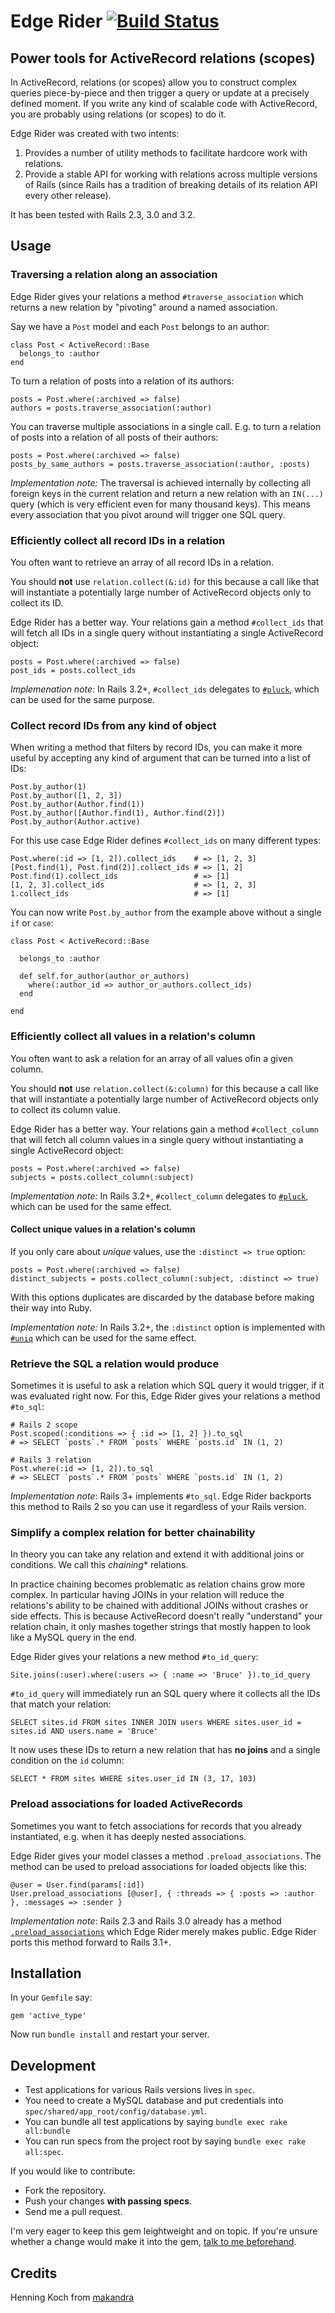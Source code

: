 Edge Rider [![Build Status](https://secure.travis-ci.org/makandra/active_type.png?branch=master)](https://travis-ci.org/makandra/active_type)
====================================

Power tools for ActiveRecord relations (scopes)
-------------------------------------------------

In ActiveRecord, relations (or scopes) allow you to construct complex queries piece-by-piece
and then trigger a query or update at a precisely defined moment. If you write any kind
of scalable code with ActiveRecord, you are probably using relations (or scopes) to do it.

Edge Rider was created with two intents:

1. Provides a number of utility methods to facilitate hardcore work with relations.
2. Provide a stable API for working with relations across multiple versions of Rails (since
Rails has a tradition of breaking details of its relation API every other release).

It has been tested with Rails 2.3, 3.0 and 3.2.


Usage
-----

### Traversing a relation along an association

Edge Rider gives your relations a method `#traverse_association` which
returns a new relation by "pivoting" around a named association.

Say we have a `Post` model and each `Post` belongs to an author:

    class Post < ActiveRecord::Base
      belongs_to :author
    end
  
To turn a relation of posts into a relation of its authors:

    posts = Post.where(:archived => false)
    authors = posts.traverse_association(:author)
    
You can traverse multiple associations in a single call.
E.g. to turn a relation of posts into a relation of all posts of their authors:

    posts = Post.where(:archived => false)
    posts_by_same_authors = posts.traverse_association(:author, :posts)

*Implementation note:* The traversal is achieved internally by collecting all foreign keys in the current relation
and return a new relation with an `IN(...)` query (which is very efficient even for many thousand keys).
This means every association that you pivot around will trigger one SQL query.


### Efficiently collect all record IDs in a relation

You often want to retrieve an array of all record IDs in a relation.

You should **not** use `relation.collect(&:id)` for this because a call like that
will instantiate a potentially large number of ActiveRecord objects only to collect
its ID.

Edge Rider has a better way. Your relations gain a method `#collect_ids` that will
fetch all IDs in a single query without instantiating a single ActiveRecord object:

    posts = Post.where(:archived => false)
    post_ids = posts.collect_ids

*Implemenation note:* In Rails 3.2+, `#collect_ids` delegates to [`#pluck`](http://apidock.com/rails/ActiveRecord/Calculations/pluck),
which can be used for the same purpose.


### Collect record IDs from any kind of object

When writing a method that filters by record IDs, you can make it more useful by accepting
any kind of argument that can be turned into a list of IDs:

    Post.by_author(1)
    Post.by_author([1, 2, 3])
    Post.by_author(Author.find(1))
    Post.by_author([Author.find(1), Author.find(2)])
    Post.by_author(Author.active)

For this use case Edge Rider defines `#collect_ids` on many different types:

    Post.where(:id => [1, 2]).collect_ids    # => [1, 2, 3]
    [Post.find(1), Post.find(2)].collect_ids # => [1, 2]
    Post.find(1).collect_ids                 # => [1]
    [1, 2, 3].collect_ids                    # => [1, 2, 3]
    1.collect_ids                            # => [1]

You can now write `Post.by_author` from the example above without a single `if` or `case`:

    class Post < ActiveRecord::Base
    
      belongs_to :author

      def self.for_author(author_or_authors)
        where(:author_id => author_or_authors.collect_ids)
      end

    end
    
    
### Efficiently collect all values in a relation's column

You often want to ask a relation for an array of all values ofin a given column.

You should **not** use `relation.collect(&:column)` for this because a call like that
will instantiate a potentially large number of ActiveRecord objects only to collect
its column value.

Edge Rider has a better way. Your relations gain a method `#collect_column` that will
fetch all column values in a single query without instantiating a single ActiveRecord object:

    posts = Post.where(:archived => false)
    subjects = posts.collect_column(:subject)

*Implementation note:* In Rails 3.2+, `#collect_column` delegates to [`#pluck`](http://apidock.com/rails/ActiveRecord/Calculations/pluck),
which can be used for the same effect.

#### Collect unique values in a relation's column

If you only care about *unique* values, use the `:distinct => true` option:

    posts = Post.where(:archived => false)
    distinct_subjects = posts.collect_column(:subject, :distinct => true)

With this options duplicates are discarded by the database before making their way into Ruby.

*Implementation note:* In Rails 3.2+, the `:distinct` option is implemented with [`#uniq`](http://apidock.com/rails/ActiveRecord/QueryMethods/uniq)
 which can be used for the same effect.


### Retrieve the SQL a relation would produce

Sometimes it is useful to ask a relation which SQL query it would trigger,
if it was evaluated right now. For this, Edge Rider gives your relations a method
`#to_sql`:

    # Rails 2 scope
    Post.scoped(:conditions => { :id => [1, 2] }).to_sql 
    # => SELECT `posts`.* FROM `posts` WHERE `posts.id` IN (1, 2)

    # Rails 3 relation
    Post.where(:id => [1, 2]).to_sql 
    # => SELECT `posts`.* FROM `posts` WHERE `posts.id` IN (1, 2)

*Implementation note*: Rails 3+ implements `#to_sql`. Edge Rider backports this method to Rails 2 so you can use it
regardless of your Rails version.


### Simplify a complex relation for better chainability

In theory you can take any relation and extend it with additional joins or conditions.
We call this *chaining** relations.

In practice chaining becomes problematic as relation chains grow more complex.
In particular having JOINs in your relation will reduce the relations's ability to be chained with additional JOINs
without crashes or side effects. This is because ActiveRecord doesn't really "understand" your relation chain, it only
mashes together strings that mostly happen to look like a MySQL query in the end.

Edge Rider gives your relations a new method `#to_id_query`:

    Site.joins(:user).where(:users => { :name => 'Bruce' }).to_id_query

`#to_id_query` will immediately run an SQL query where it collects all the IDs that match your relation:

    SELECT sites.id FROM sites INNER JOIN users WHERE sites.user_id = sites.id AND users.name = 'Bruce'

It now uses these IDs to return a new relation that has **no joins** and a single condition on the `id` column:

    SELECT * FROM sites WHERE sites.user_id IN (3, 17, 103)


### Preload associations for loaded ActiveRecords

Sometimes you want to fetch associations for records that you already instantiated, e.g. when it has deeply nested associations.

Edge Rider gives your model classes a method `.preload_associations`. The method can be used to preload associations for loaded objects like this:

    @user = User.find(params[:id])
    User.preload_associations [@user], { :threads => { :posts => :author }, :messages => :sender }

*Implementation note*: Rails 2.3 and Rails 3.0 already has a method [`.preload_associations`](http://apidock.com/rails/ActiveRecord/AssociationPreload/ClassMethods/preload_associations)
which Edge Rider merely makes public. Edge Rider ports this method forward to Rails 3.1+.


Installation
------------

In your `Gemfile` say:

    gem 'active_type'

Now run `bundle install` and restart your server.


Development
-----------

- Test applications for various Rails versions lives in `spec`.
- You need to create a MySQL database and put credentials into `spec/shared/app_root/config/database.yml`.
- You can bundle all test applications by saying `bundle exec rake all:bundle`
- You can run specs from the project root by saying `bundle exec rake all:spec`.

If you would like to contribute:

- Fork the repository.
- Push your changes **with passing specs**.
- Send me a pull request.

I'm very eager to keep this gem leightweight and on topic. If you're unsure whether a change would make it into the gem, [talk to me beforehand](mailto:henning.koch@makandra.de).


Credits
-------

Henning Koch from [makandra](http://makandra.com/)


